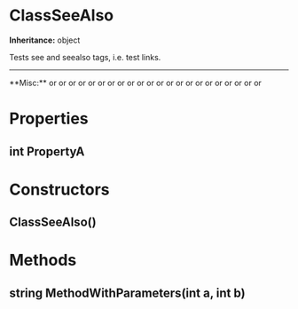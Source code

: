 # ClassSeeAlso

**Inheritance:** object  
  
Tests see and seealso tags, i.e. test links.  
  
<hr/>  
**Misc:**  
or  
or  
or  
or  
or  
or  
or  
or  
or  
or  
or  
or  
or  
or  
or  
or  
or  
or  
or  
or  
or  
or  
  

# Properties

## int PropertyA

# Constructors

##  ClassSeeAlso()

# Methods

## string MethodWithParameters(int a, int b)

